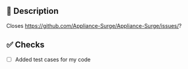 ## 📑 Description

Closes https://github.com/Appliance-Surge/Appliance-Surge/issues/?

<!-- Please add Review Ready tag when the PR is good to go -->
<!-- More description can be written after this -->

## ✅ Checks

<!-- Make sure your PR passes the CI checks and do check the following fields as needed - -->
- [ ] Added test cases for my code
